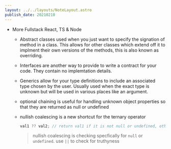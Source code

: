 ```yaml
---
layout: ../../layouts/NoteLayout.astro
publish_date: 20210210
---
```


- More Fullstack React, TS & Node

  - Abstract classes used when you just want to specify the signation of method in a class. This allows for other classes which extend off it to implment their own versions of the methods, this is also known as overriding.
  - Interfaces are another way to provide to write a contract for your code. They contain no implemtation details.
  - Generics allow for your type definitions to include an associated type chosen by the user. Usually used when the exact type is unknown but will be used in various places like an argument.
  - optional chaining is useful for handling unknown object properties so that they are returned as null or undefined
  - nullish coalescing is a new shortcut for the ternary operator

    ```js
    val1 ?? val2; // return val1 if it is not null or undefined, otherwise return val2
    ```

    > nullish coalescing is checking specfically for `null` or `undefined`. use `||` to check for truthyness
